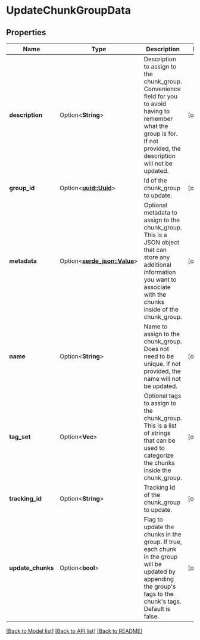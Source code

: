 # UpdateChunkGroupData

## Properties

Name | Type | Description | Notes
------------ | ------------- | ------------- | -------------
**description** | Option<**String**> | Description to assign to the chunk_group. Convenience field for you to avoid having to remember what the group is for. If not provided, the description will not be updated. | [optional]
**group_id** | Option<[**uuid::Uuid**](uuid::Uuid.md)> | Id of the chunk_group to update. | [optional]
**metadata** | Option<[**serde_json::Value**](.md)> | Optional metadata to assign to the chunk_group. This is a JSON object that can store any additional information you want to associate with the chunks inside of the chunk_group. | [optional]
**name** | Option<**String**> | Name to assign to the chunk_group. Does not need to be unique. If not provided, the name will not be updated. | [optional]
**tag_set** | Option<**Vec<String>**> | Optional tags to assign to the chunk_group. This is a list of strings that can be used to categorize the chunks inside the chunk_group. | [optional]
**tracking_id** | Option<**String**> | Tracking Id of the chunk_group to update. | [optional]
**update_chunks** | Option<**bool**> | Flag to update the chunks in the group. If true, each chunk in the group will be updated by appending the group's tags to the chunk's tags. Default is false. | [optional]

[[Back to Model list]](../README.md#documentation-for-models) [[Back to API list]](../README.md#documentation-for-api-endpoints) [[Back to README]](../README.md)


